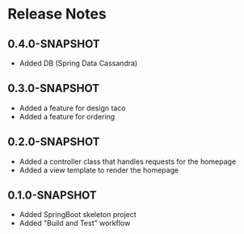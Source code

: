 # Release Notes


## 0.4.0-SNAPSHOT
* Added DB (Spring Data Cassandra)

## 0.3.0-SNAPSHOT
* Added a feature for design taco
* Added a feature for ordering

## 0.2.0-SNAPSHOT
* Added a controller class that handles requests for the homepage
* Added a view template to render the homepage

## 0.1.0-SNAPSHOT
* Added SpringBoot skeleton project
* Added "Build and Test" workflow